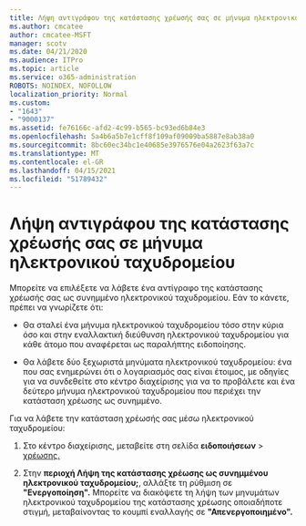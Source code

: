 ```yaml
---
title: Λήψη αντιγράφου της κατάστασης χρέωσής σας σε μήνυμα ηλεκτρονικού ταχυδρομείου
ms.author: cmcatee
author: cmcatee-MSFT
manager: scotv
ms.date: 04/21/2020
ms.audience: ITPro
ms.topic: article
ms.service: o365-administration
ROBOTS: NOINDEX, NOFOLLOW
localization_priority: Normal
ms.custom:
- "1643"
- "9000137"
ms.assetid: fe76166c-afd2-4c99-b565-bc93ed6b84e3
ms.openlocfilehash: 5a4b6a5b7e1cff8f109af09009ba5887e8ab38a0
ms.sourcegitcommit: 8bc60ec34bc1e40685e3976576e04a2623f63a7c
ms.translationtype: MT
ms.contentlocale: el-GR
ms.lasthandoff: 04/15/2021
ms.locfileid: "51789432"
---
```

# <a name="receive-copy-of-your-billing-statement-in-email"></a>Λήψη αντιγράφου της κατάστασης χρέωσής σας σε μήνυμα ηλεκτρονικού ταχυδρομείου

Μπορείτε να επιλέξετε να λάβετε ένα αντίγραφο της κατάστασης χρέωσής σας ως συνημμένο ηλεκτρονικού ταχυδρομείου. Εάν το κάνετε, πρέπει να γνωρίζετε ότι:
  
- Θα σταλεί ένα μήνυμα ηλεκτρονικού ταχυδρομείου τόσο στην κύρια όσο και στην εναλλακτική διεύθυνση ηλεκτρονικού ταχυδρομείου για κάθε άτομο που αναφέρεται ως παραλήπτης ειδοποίησης.

- Θα λάβετε δύο ξεχωριστά μηνύματα ηλεκτρονικού ταχυδρομείου: ένα που σας ενημερώνει ότι ο λογαριασμός σας είναι έτοιμος, με οδηγίες για να συνδεθείτε στο κέντρο διαχείρισης για να το προβάλετε και ένα δεύτερο μήνυμα ηλεκτρονικού ταχυδρομείου που περιέχει την κατάσταση χρέωσης ως συνημμένο.

Για να λάβετε την κατάσταση χρέωσής σας μέσω ηλεκτρονικού ταχυδρομείου:
  
1. Στο κέντρο διαχείρισης, μεταβείτε στη σελίδα **ειδοποιήσεων** \> [χρέωσης.](https://go.microsoft.com/fwlink/p/?linkid=853212)

2. Στην **περιοχή Λήψη της κατάστασης χρέωσης ως συνημμένου ηλεκτρονικού ταχυδρομείου;**, αλλάξτε τη ρύθμιση σε **"Ενεργοποίηση".** Μπορείτε να διακόψετε τη λήψη των μηνυμάτων ηλεκτρονικού ταχυδρομείου της κατάστασης χρέωσης οποιαδήποτε στιγμή, μεταβαίνοντας το κουμπί εναλλαγής σε **"Απενεργοποιημένο".**